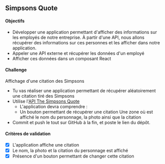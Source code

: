 ## Simpsons Quote

#### Objectifs
* Développer une application permettant d'afficher des informations sur les employés de notre entreprise. À partir d'une API, nous allons récupérer des informations sur ces personnes et les afficher dans notre application.
* Appeler une API externe et récupérer les données d'un employé
* Afficher ces données dans un composant React

 #### Challenge
Affichage d'une citation des Simpsons
* Tu vas réaliser une application permettant de récupérer aléatoirement une citation tiré des Simpsons
* Utilise l'[API The Simpsons Quote]("https://thesimpsonsquoteapi.glitch.me/")
  * L'application devra comprendre :
  * Un bouton permettant de récupérer une citation
Une zone où est affiché le nom du personnage, la photo ainsi que la citation
* Commit et push le tout sur GitHub à la fin, et poste le lien du dépôt.
#### Critères de validation
- [x] L'application affiche une citation
- [x] Le nom, la photo et la citation du personnage est affiché
- [x] Présence d'un bouton permettant de changer cette citation
